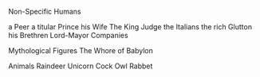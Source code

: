 Non-Specific Humans

a Peer
a titular Prince
his Wife
The King
Judge
the Italians
the rich Glutton
his Brethren
Lord-Mayor
Companies

Mythological Figures
The Whore of Babylon

Animals
Raindeer
Unicorn
Cock
Owl
Rabbet
